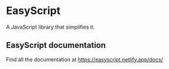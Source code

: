# EasyScript
A JavaScript library that simplifies it.

## EasyScript documentation
Find all the documentation at https://easyscript.netlify.app/docs/